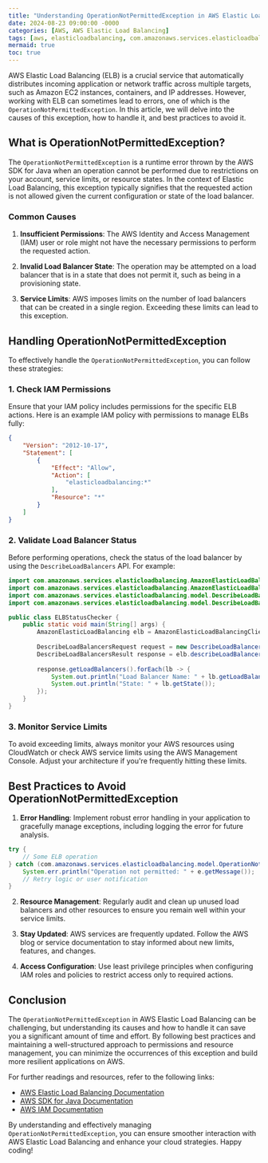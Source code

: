 ```yaml
---
title: "Understanding OperationNotPermittedException in AWS Elastic Load Balancing: A Deep Dive"
date: 2024-08-23 09:00:00 -0000
categories: [AWS, AWS Elastic Load Balancing]
tags: [aws, elasticloadbalancing, com.amazonaws.services.elasticloadbalancing.model]
mermaid: true
toc: true
---
```



AWS Elastic Load Balancing (ELB) is a crucial service that automatically distributes incoming application or network traffic across multiple targets, such as Amazon EC2 instances, containers, and IP addresses. However, working with ELB can sometimes lead to errors, one of which is the `OperationNotPermittedException`. In this article, we will delve into the causes of this exception, how to handle it, and best practices to avoid it.

## What is OperationNotPermittedException?

The `OperationNotPermittedException` is a runtime error thrown by the AWS SDK for Java when an operation cannot be performed due to restrictions on your account, service limits, or resource states. In the context of Elastic Load Balancing, this exception typically signifies that the requested action is not allowed given the current configuration or state of the load balancer.

### Common Causes

1. **Insufficient Permissions**: The AWS Identity and Access Management (IAM) user or role might not have the necessary permissions to perform the requested action.
  
2. **Invalid Load Balancer State**: The operation may be attempted on a load balancer that is in a state that does not permit it, such as being in a provisioning state.
  
3. **Service Limits**: AWS imposes limits on the number of load balancers that can be created in a single region. Exceeding these limits can lead to this exception.

## Handling OperationNotPermittedException

To effectively handle the `OperationNotPermittedException`, you can follow these strategies:

### 1. Check IAM Permissions

Ensure that your IAM policy includes permissions for the specific ELB actions. Here is an example IAM policy with permissions to manage ELBs fully:

```json
{
    "Version": "2012-10-17",
    "Statement": [
        {
            "Effect": "Allow",
            "Action": [
                "elasticloadbalancing:*"
            ],
            "Resource": "*"
        }
    ]
}
```

### 2. Validate Load Balancer Status 

Before performing operations, check the status of the load balancer by using the `DescribeLoadBalancers` API. For example:

```java
import com.amazonaws.services.elasticloadbalancing.AmazonElasticLoadBalancing;
import com.amazonaws.services.elasticloadbalancing.AmazonElasticLoadBalancingClientBuilder;
import com.amazonaws.services.elasticloadbalancing.model.DescribeLoadBalancersRequest;
import com.amazonaws.services.elasticloadbalancing.model.DescribeLoadBalancersResult;

public class ELBStatusChecker {
    public static void main(String[] args) {
        AmazonElasticLoadBalancing elb = AmazonElasticLoadBalancingClientBuilder.defaultClient();
        
        DescribeLoadBalancersRequest request = new DescribeLoadBalancersRequest();
        DescribeLoadBalancersResult response = elb.describeLoadBalancers(request);
        
        response.getLoadBalancers().forEach(lb -> {
            System.out.println("Load Balancer Name: " + lb.getLoadBalancerName());
            System.out.println("State: " + lb.getState());
        });
    }
}
```

### 3. Monitor Service Limits

To avoid exceeding limits, always monitor your AWS resources using CloudWatch or check AWS service limits using the AWS Management Console. Adjust your architecture if you're frequently hitting these limits.

## Best Practices to Avoid OperationNotPermittedException

1. **Error Handling**: Implement robust error handling in your application to gracefully manage exceptions, including logging the error for future analysis.

```java
try {
    // Some ELB operation
} catch (com.amazonaws.services.elasticloadbalancing.model.OperationNotPermittedException e) {
    System.err.println("Operation not permitted: " + e.getMessage());
    // Retry logic or user notification
}
```

2. **Resource Management**: Regularly audit and clean up unused load balancers and other resources to ensure you remain well within your service limits.

3. **Stay Updated**: AWS services are frequently updated. Follow the AWS blog or service documentation to stay informed about new limits, features, and changes.

4. **Access Configuration**: Use least privilege principles when configuring IAM roles and policies to restrict access only to required actions.

## Conclusion

The `OperationNotPermittedException` in AWS Elastic Load Balancing can be challenging, but understanding its causes and how to handle it can save you a significant amount of time and effort. By following best practices and maintaining a well-structured approach to permissions and resource management, you can minimize the occurrences of this exception and build more resilient applications on AWS.

For further readings and resources, refer to the following links:

- [AWS Elastic Load Balancing Documentation](https://docs.aws.amazon.com/elasticloadbalancing/latest/userguide/what-is-load-balancing.html)
- [AWS SDK for Java Documentation](https://docs.aws.amazon.com/sdk-for-java/latest/developer-guide/home.html)
- [AWS IAM Documentation](https://docs.aws.amazon.com/IAM/latest/UserGuide/introduction.html)

By understanding and effectively managing `OperationNotPermittedException`, you can ensure smoother interaction with AWS Elastic Load Balancing and enhance your cloud strategies. Happy coding!